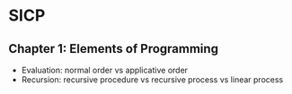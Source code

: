 # SICP
## Chapter 1: Elements of Programming
* Evaluation: normal order vs applicative order
* Recursion: recursive procedure vs recursive process vs linear process
